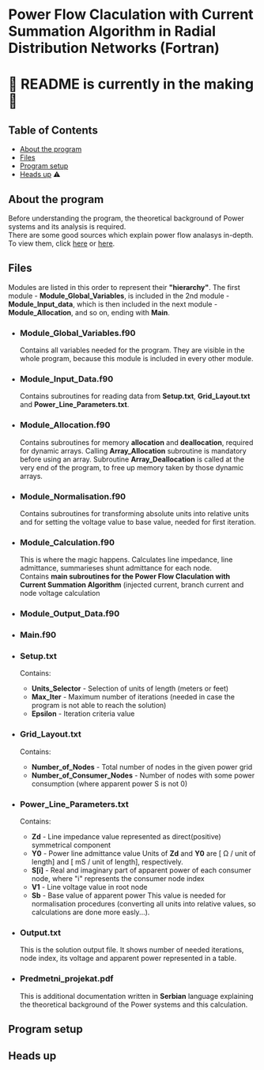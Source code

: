 # Power Flow Claculation with Current Summation Algorithm in Radial Distribution Networks (Fortran)
# :hammer: README is currently in the making :hammer:

## Table of Contents
 * [About the program](#about-the-program)
 * [Files](#files)
 * [Program setup](#program-setup)
 * [Heads up](#heads-up) :warning:

## About the program
Before understanding the program, the theoretical background of Power systems and its analysis is required.  
There are some good sources which explain power flow analasys in-depth. To view them, click [here](https://electrisim.com/load-flow-power-flow.html) or [here](https://www.intechopen.com/books/computational-models-in-engineering/power-flow-analysis).
  
## Files
   Modules are listed in this order to represent their **"hierarchy"**. The first module - **Module_Global_Variables**, is included in the 2nd module - **Module_Input_data**, which is then included in the next module - **Module_Allocation**, and so on, ending with **Main**.
  
 - ### Module_Global_Variables.f90
    Contains all variables needed for the program. They are visible in the whole program, because this module is included in every other module.
  
 - ### Module_Input_Data.f90
    Contains subroutines for reading data from **Setup.txt**, **Grid_Layout.txt** and **Power_Line_Parameters.txt**.
    
 - ### Module_Allocation.f90
    Contains subroutines for memory **allocation** and **deallocation**, required for dynamic arrays. Calling **Array_Allocation** subroutine is mandatory before using an array. Subroutine **Array_Deallocation** is called at the very end of the program, to free up memory taken by those dynamic arrays.
    
 - ### Module_Normalisation.f90
    Contains subroutines for transforming absolute units into relative units and for setting the voltage value to base value, needed for first iteration.
    
 - ### Module_Calculation.f90
    This is where the magic happens. Calculates line impedance, line admittance, summarieses shunt admittance for each node.\
    Contains **main subroutines for the Power Flow Claculation with Current Summation Algorithm** (injected current, branch current and node voltage calculation
    
 - ### Module_Output_Data.f90

 - ### Main.f90

 - ### Setup.txt
    Contains:
   - **Units_Selector** - Selection of units of length (meters or feet)
   - **Max_Iter** - Maximum number of iterations (needed in case the program is not able to reach the solution)
   - **Epsilon** - Iteration criteria value

 - ### Grid_Layout.txt
    Contains:
   - **Number_of_Nodes** - Total number of nodes in the given power grid
   - **Number_of_Consumer_Nodes** - Number of nodes with some power consumption (where apparent power S is not 0)

 - ### Power_Line_Parameters.txt
    Contains:
   - **Zd** - Line impedance value represented as direct(positive) symmetrical component
   - **Y0** - Power line admittance value
      Units of **Zd** and **Y0** are [ Ω / unit of length] and [ mS / unit of length], respectively.
   - **S[i]** - Real and imaginary part of apparent power of each consumer node, where "i" represents the consumer node index
   - **V1** - Line voltage value in root node
   - **Sb** - Base value of apparent power
      This value is needed for normalisation procedures (converting all units into relative values, so calculations are done more easly...).

 - ### Output.txt
    This is the solution output file. It shows number of needed iterations, node index, its voltage and apparent power represented in a table.
    
 - ### Predmetni_projekat.pdf
    This is additional documentation written in **Serbian** language explaining the theoretical background of the Power systems and this calculation.

## Program setup

## Heads up
